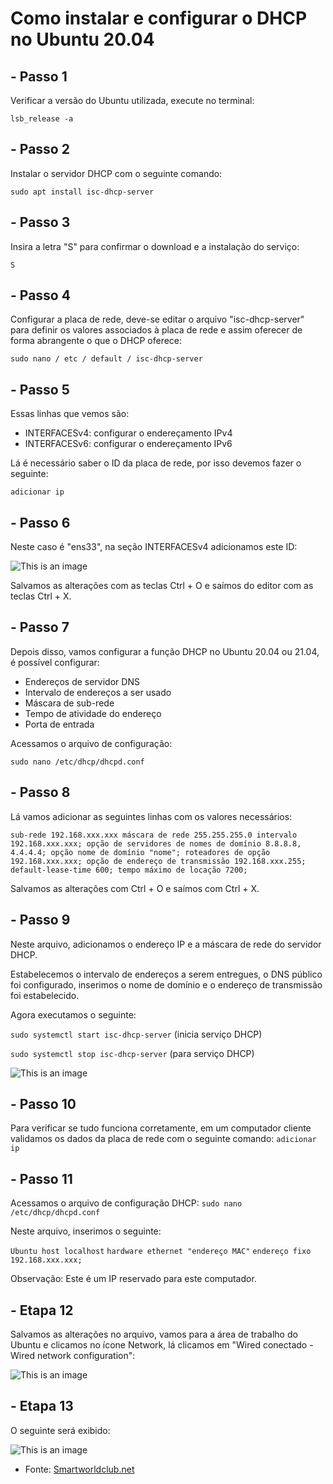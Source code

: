 # Como instalar e configurar o DHCP no Ubuntu 20.04
## - Passo 1
Verificar a versão do Ubuntu utilizada, execute no terminal:

`lsb_release -a`
## - Passo 2
Instalar o servidor DHCP com o seguinte comando:

`sudo apt install isc-dhcp-server`
## - Passo 3
Insira a letra "S" para confirmar o download e a instalação do serviço:

`S`
## - Passo 4
Configurar a placa de rede, deve-se editar o arquivo "isc-dhcp-server" para definir os valores associados à placa de rede e assim oferecer de forma abrangente o que o DHCP oferece:

`sudo nano / etc / default / isc-dhcp-server`
## - Passo 5
Essas linhas que vemos são:
- INTERFACESv4: configurar o endereçamento IPv4 
- INTERFACESv6: configurar o endereçamento IPv6

Lá é necessário saber o ID da placa de rede, por isso devemos fazer o seguinte:

`adicionar ip`
## - Passo 6
Neste caso é "ens33", na seção INTERFACESv4 adicionamos este ID:

![This is an image](https://cdn.smartworldclub.net/4685118/_instalar_y_configurar_servidor_dhcp_en_ubuntu_2104_y_2004_7.png.webp)

Salvamos as alterações com as teclas Ctrl + O e saímos do editor com as teclas Ctrl + X.
## - Passo 7
Depois disso, vamos configurar a função DHCP no Ubuntu 20.04 ou 21.04, é possível configurar:
 - Endereços de servidor DNS
 - Intervalo de endereços a ser usado
 - Máscara de sub-rede
 - Tempo de atividade do endereço
 - Porta de entrada
 
Acessamos o arquivo de configuração:

 `sudo nano /etc/dhcp/dhcpd.conf`
 ## - Passo 8
Lá vamos adicionar as seguintes linhas com os valores necessários:

`sub-rede 192.168.xxx.xxx máscara de rede 255.255.255.0 intervalo 192.168.xxx.xxx; opção de servidores de nomes de domínio 8.8.8.8, 4.4.4.4; opção nome de domínio "nome"; roteadores de opção 192.168.xxx.xxx; opção de endereço de transmissão 192.168.xxx.255; default-lease-time 600; tempo máximo de locação 7200;`

Salvamos as alterações com Ctrl + O e saímos com Ctrl + X.
## - Passo 9
Neste arquivo, adicionamos o endereço IP e a máscara de rede do servidor DHCP. 

Estabelecemos o intervalo de endereços a serem entregues, o DNS público foi configurado, inserimos o nome de domínio e o endereço de transmissão foi estabelecido.

Agora executamos o seguinte:

`sudo systemctl start isc-dhcp-server` (inicia serviço DHCP)

`sudo systemctl stop isc-dhcp-server` (para serviço DHCP)

![This is an image](https://cdn.smartworldclub.net/4685118/_instalar_y_configurar_servidor_dhcp_en_ubuntu_2104_y_2004_10.png.webp)
## - Passo 10
Para verificar se tudo funciona corretamente, em um computador cliente validamos os dados da placa de rede com o seguinte comando:
`adicionar ip`
## - Passo 11
Acessamos o arquivo de configuração DHCP:
`sudo nano /etc/dhcp/dhcpd.conf`

Neste arquivo, inserimos o seguinte:

`Ubuntu host localhost`
`hardware ethernet "endereço MAC"`
`endereço fixo 192.168.xxx.xxx;`

Observação: Este é um IP reservado para este computador.
## - Etapa 12
Salvamos as alterações no arquivo, vamos para a área de trabalho do Ubuntu e clicamos no ícone Network, lá clicamos em "Wired conectado - Wired network configuration":

![This is an image](https://cdn.smartworldclub.net/4685118/_instalar_y_configurar_servidor_dhcp_en_ubuntu_2104_y_2004_13.png.webp)
 ## - Etapa 13
O seguinte será exibido:

![This is an image](https://cdn.smartworldclub.net/4685118/_instalar_y_configurar_servidor_dhcp_en_ubuntu_2104_y_2004_14.png.webp)

- Fonte: [Smartworldclub.net](https://smartworldclub.net/11703951-install-and-configure-dhcp-server-in-ubuntu-21-04-and-20-04)
